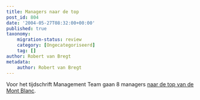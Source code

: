 ```yaml
---
title: Managers naar de top
post_id: 804
date: '2004-05-27T08:32:00+00:00'
published: true
taxonomy:
    migration-status: review
    category: [Ongecategoriseerd]
    tag: []
author: Robert van Bregt
metadata:
    author: Robert van Bregt
---
```

Voor het tijdschrift Management Team gaan 8 managers [naar de top van de Mont Blanc](http://web.archive.org/web/20050207102801/http://www.mt.nl/cave).
